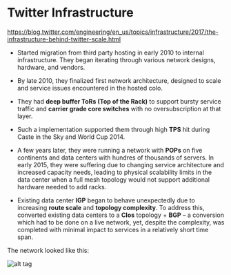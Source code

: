 # Twitter Infrastructure

https://blog.twitter.com/engineering/en_us/topics/infrastructure/2017/the-infrastructure-behind-twitter-scale.html

- Started migration from third party hosting in early 2010 to internal infrastructure. They began iterating through
various network designs, hardware, and vendors.

- By late 2010, they finalized first network architecture, designed to scale and service issues encountered in the hosted
colo.

- They had **deep buffer ToRs (Top of the Rack)** to support bursty service traffic and **carrier grade core switches** with 
no oversubscription at that layer.

- Such a implementation supported them through high **TPS** hit during Caste in the Sky and World Cup 2014.

- A few years later, they were running a network with **POPs** on five continents and data centers with hundres of thousands
of servers. In early 2015, they were suffering due to changing service architecture and increased capacity needs, leading to
physical scalability limits in the data center when a full mesh topology would not support additional hardware needed to add
racks.

- Existing data center **IGP** began to behave unexpectedly due to increasing **route scale** and **topology complexity**.
To address this, converted existing data centers to a **Clos** topology + **BGP** – a conversion which had to be done on a live network, yet, despite the complexity, was completed with minimal impact to services in a relatively short time span.

The network looked like this:

![alt tag](https://blog.twitter.com/content/dam/blog-twitter/engineering/en_us/infrastructure/2017/behind-twitter-scale/eng_infra_007.png.img.fullhd.medium.png)
